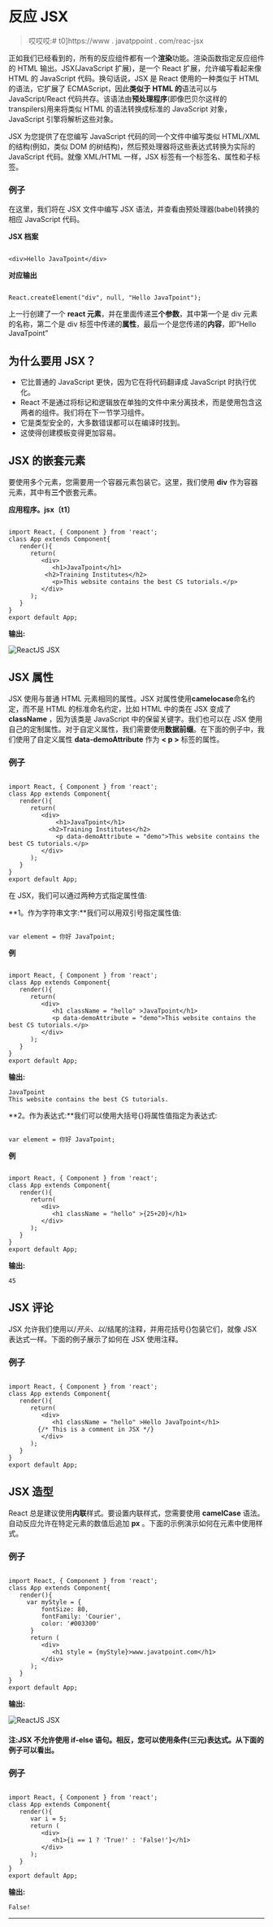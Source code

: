 # 反应 JSX

> 哎哎哎:# t0]https://www . javatppoint . com/reac-jsx

正如我们已经看到的，所有的反应组件都有一个**渲染**功能。渲染函数指定反应组件的 HTML 输出。JSX(JavaScript 扩展)，是一个 React 扩展，允许编写看起来像 HTML 的 JavaScript 代码。换句话说，JSX 是 React 使用的一种类似于 HTML 的语法，它扩展了 ECMAScript，因此**类似于 HTML 的**语法可以与 JavaScript/React 代码共存。该语法由**预处理程序**(即像巴贝尔这样的 transpilers)用来将类似 HTML 的语法转换成标准的 JavaScript 对象，JavaScript 引擎将解析这些对象。

JSX 为您提供了在您编写 JavaScript 代码的同一个文件中编写类似 HTML/XML 的结构(例如，类似 DOM 的树结构)，然后预处理器将这些表达式转换为实际的 JavaScript 代码。就像 XML/HTML 一样，JSX 标签有一个标签名、属性和子标签。

### 例子

在这里，我们将在 JSX 文件中编写 JSX 语法，并查看由预处理器(babel)转换的相应 JavaScript 代码。

**JSX 档案**

```

<div>Hello JavaTpoint</div>

```

**对应输出**

```

React.createElement("div", null, "Hello JavaTpoint");

```

上一行创建了一个 **react 元素**，并在里面传递**三个参数**，其中第一个是 div 元素的名称，第二个是 div 标签中传递的**属性**，最后一个是您传递的**内容**，即“Hello JavaTpoint”

## 为什么要用 JSX？

*   它比普通的 JavaScript 更快，因为它在将代码翻译成 JavaScript 时执行优化。
*   React 不是通过将标记和逻辑放在单独的文件中来分离技术，而是使用包含这两者的组件。我们将在下一节学习组件。
*   它是类型安全的，大多数错误都可以在编译时找到。
*   这使得创建模板变得更加容易。

## JSX 的嵌套元素

要使用多个元素，您需要用一个容器元素包装它。这里，我们使用 **div** 作为容器元素，其中有**三个**嵌套元素。

**应用程序。jsx〔t1〕**

```

import React, { Component } from 'react';
class App extends Component{
   render(){
      return(
         <div>
            <h1>JavaTpoint</h1>
	      <h2>Training Institutes</h2>
            <p>This website contains the best CS tutorials.</p>
         </div>
      );
   }
}
export default App;

```

**输出:**

![ReactJS JSX](img/380fadbc3cef56908255f744eea86ffd.png)

## JSX 属性

JSX 使用与普通 HTML 元素相同的属性。JSX 对属性使用**camelocase**命名约定，而不是 HTML 的标准命名约定，比如 HTML 中的类在 JSX 变成了 **className** ，因为该类是 JavaScript 中的保留关键字。我们也可以在 JSX 使用自己的定制属性。对于自定义属性，我们需要使用**数据前缀**。在下面的例子中，我们使用了自定义属性 **data-demoAttribute** 作为 **< p >** 标签的属性。

### 例子

```

import React, { Component } from 'react';
class App extends Component{
   render(){
      return(
         <div>
             <h1>JavaTpoint</h1>
	       <h2>Training Institutes</h2>
             <p data-demoAttribute = "demo">This website contains the best CS tutorials.</p>
         </div>
      );
   }
}
export default App;

```

在 JSX，我们可以通过两种方式指定属性值:

**1。作为字符串文字:**我们可以用双引号指定属性值:

```

var element = 你好 JavaTpoint;

```

**例**

```

import React, { Component } from 'react';
class App extends Component{
   render(){
      return(
         <div>
            <h1 className = "hello" >JavaTpoint</h1>
            <p data-demoAttribute = "demo">This website contains the best CS tutorials.</p>
         </div>
      );
   }
}
export default App;

```

**输出:**

```
JavaTpoint
This website contains the best CS tutorials.

```

**2。作为表达式:**我们可以使用大括号{}将属性值指定为表达式:

```

var element = 你好 JavaTpoint;

```

**例**

```

import React, { Component } from 'react';
class App extends Component{
   render(){
      return(
         <div>
            <h1 className = "hello" >{25+20}</h1>
         </div>
      );
   }
}
export default App;

```

**输出:**

```
45

```

## JSX 评论

JSX 允许我们使用以/*开头、以*/结尾的注释，并用花括号{}包装它们，就像 JSX 表达式一样。下面的例子展示了如何在 JSX 使用注释。

### 例子

```

import React, { Component } from 'react';
class App extends Component{
   render(){
      return(
         <div>
            <h1 className = "hello" >Hello JavaTpoint</h1>
	    {/* This is a comment in JSX */} 
         </div>
      );
   }
}
export default App;

```

## JSX 造型

React 总是建议使用**内联**样式。要设置内联样式，您需要使用 **camelCase** 语法。自动反应允许在特定元素的数值后追加 **px** 。下面的示例演示如何在元素中使用样式。

### 例子

```

import React, { Component } from 'react';
class App extends Component{
   render(){
     var myStyle = {
         fontSize: 80,
         fontFamily: 'Courier',
         color: '#003300'
      }
      return (
         <div>
            <h1 style = {myStyle}>www.javatpoint.com</h1>
         </div>
      );
   }
}
export default App;

```

**输出:**

![ReactJS JSX](img/d617beabdc62078c18c96d066d277719.png)

#### 注:JSX 不允许使用 if-else 语句。相反，您可以使用条件(三元)表达式。从下面的例子可以看出。

### 例子

```

import React, { Component } from 'react';
class App extends Component{
   render(){
      var i = 5;
      return (
         <div>
            <h1>{i == 1 ? 'True!' : 'False!'}</h1>
         </div>
      );
   }
}
export default App;

```

**输出:**

```
False!

```

* * *